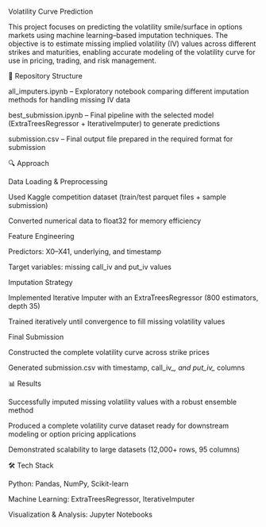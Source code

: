 Volatility Curve Prediction

This project focuses on predicting the volatility smile/surface in options markets using machine learning–based imputation techniques. The objective is to estimate missing implied volatility (IV) values across different strikes and maturities, enabling accurate modeling of the volatility curve for use in pricing, trading, and risk management.

📂 Repository Structure

all_imputers.ipynb – Exploratory notebook comparing different imputation methods for handling missing IV data

best_submission.ipynb – Final pipeline with the selected model (ExtraTreesRegressor + IterativeImputer) to generate predictions

submission.csv – Final output file prepared in the required format for submission

🔍 Approach

Data Loading & Preprocessing

Used Kaggle competition dataset (train/test parquet files + sample submission)

Converted numerical data to float32 for memory efficiency

Feature Engineering

Predictors: X0–X41, underlying, and timestamp

Target variables: missing call_iv and put_iv values

Imputation Strategy

Implemented Iterative Imputer with an ExtraTreesRegressor (800 estimators, depth 35)

Trained iteratively until convergence to fill missing volatility values

Final Submission

Constructed the complete volatility curve across strike prices

Generated submission.csv with timestamp, call_iv_*, and put_iv_* columns

📊 Results

Successfully imputed missing volatility values with a robust ensemble method

Produced a complete volatility curve dataset ready for downstream modeling or option pricing applications

Demonstrated scalability to large datasets (12,000+ rows, 95 columns)

🛠️ Tech Stack

Python: Pandas, NumPy, Scikit-learn

Machine Learning: ExtraTreesRegressor, IterativeImputer

Visualization & Analysis: Jupyter Notebooks
